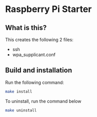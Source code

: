 # Raspberry Pi Starter

## What is this?

This creates the following 2 files:

- ssh
- wpa_supplicant.conf

## Build and installation

Run the following command:

```bash
make install
```

To uninstall, run the command below

```bash
make uninstall
```
